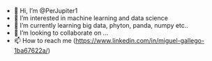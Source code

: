 - 👋 Hi, I’m @PerJupiter1
- 👀 I’m interested in machine learning and data science
- 🌱 I’m currently learning big data, phyton, panda, numpy etc.. 
- 💞️ I’m looking to collaborate on ...
- 📫 How to reach me (https://www.linkedin.com/in/miguel-gallego-1ba67622a/)

<!---
PerJupiter1/PerJupiter1 is a ✨ special ✨ repository because its `README.md` (this file) appears on your GitHub profile.
You can click the Preview link to take a look at your changes.
--->
